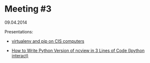 Meeting #3
====
09.04.2014

Presentations:

* [virtualenv and pip on CIS computers](http://nbviewer.ipython.org/github/koldunovn/py_klimacampus/blob/master/meeting_003/virtualenv_and_pip.ipynb?create=1)

* [How to Write Python Version of ncview in 3 Lines of Code (Ipython interact)](http://nbviewer.ipython.org/github/koldunovn/py_klimacampus/blob/master/meeting_003/pyncview_pm.ipynb?create=1)
